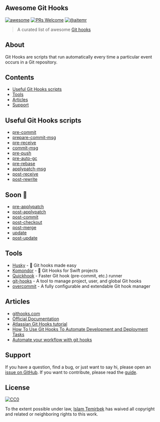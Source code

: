 ## Awesome Git Hooks  

[![awesome](https://cdn.rawgit.com/sindresorhus/awesome/d7305f38d29fed78fa85652e3a63e154dd8e8829/media/badge.svg)](#)
[![PRs Welcome](https://img.shields.io/badge/PRs-welcome-brightgreen.svg)](#)
[![@aitemr](https://img.shields.io/badge/contact-%40aitemr-brightgreen.svg)](https://t.me/aitemr)

> A curated list of awesome [Git hooks](https://git-scm.com/docs/githooks)

## About

Git Hooks are scripts that run automatically every time a particular event occurs in a Git repository.

## Contents

- [Useful Git Hooks scripts](#useful-git-hooks-scripts)
- [Tools](#tools)
- [Articles](#articles)
- [Support](#support)

## Useful Git Hooks scripts

- [pre-commit](https://github.com/aitemr/awesome-git-hooks/tree/master/pre-commit)
- [prepare-commit-msg](https://github.com/aitemr/awesome-git-hooks/tree/master/prepare-commit-msg)
- [pre-receive](https://github.com/aitemr/awesome-git-hooks/tree/master/pre-receive)
- [commit-msg](https://github.com/aitemr/awesome-git-hooks/tree/master/commit-msg)
- [pre-push](https://github.com/aitemr/awesome-git-hooks/tree/master/pre-push)
- [pre-auto-gc](https://github.com/aitemr/awesome-git-hooks/tree/master/pre-auto-gc)
- [pre-rebase](https://github.com/aitemr/awesome-git-hooks/tree/master/pre-rebase)
- [applypatch-msg](https://github.com/aitemr/awesome-git-hooks/tree/master/applypatch-msg)
- [post-receive](https://github.com/aitemr/awesome-git-hooks/tree/master/post-receive)
- [post-rewrite](https://github.com/aitemr/awesome-git-hooks/tree/master/post-rewrite)

## Soon 🙈

- [pre-applypatch]()
- [post-applypatch]()
- [post-commit]()
- [post-checkout]()
- [post-merge]()
- [update]()
- [post-update]()

## Tools

- [Husky](https://github.com/typicode/husky) - 🐶 Git hooks made easy
- [Komondor](https://github.com/orta/Komondor) - 🐩 Git Hooks for Swift projects 
- [Quickhook](https://github.com/dirk/quickhook/) - Faster Git hook (pre-commit, etc.) runner
- [git-hooks](https://github.com/icefox/git-hooks/) - A tool to manage project, user, and global Git hooks
- [overcommit](https://github.com/brigade/overcommit/) - A fully configurable and extendable Git hook manager

## Articles

- [githooks.com](https://githooks.com)
- [Official Documentation](https://git-scm.com/docs/githooks)
- [Atlassian Git Hooks tutorial](https://ru.atlassian.com/git/tutorials/git-hooks)
- [How To Use Git Hooks To Automate Development and Deployment Tasks](https://www.digitalocean.com/community/tutorials/how-to-use-git-hooks-to-automate-development-and-deployment-tasks)
- [Automate your workflow with git hooks
](https://medium.com/backticks-tildes/how-to-automate-your-git-workflow-with-git-hooks-c905296c49bc)

## Support

If you have a question, find a bug, or just want to say hi, please open an [issue on GitHub](https://github.com/aitemr/awesome-git-hooks/issues/new). If you want to contribute, please read the [guide](https://github.com/aitemr/awesome-git-hooks/blob/master/.github/contributing.md).

## License

[![CC0](http://mirrors.creativecommons.org/presskit/buttons/88x31/svg/cc-zero.svg)](https://creativecommons.org/publicdomain/zero/1.0/)

To the extent possible under law, [Islam Temirbek](https://aitemr.github.io) has waived all copyright and related or neighboring rights to this work.